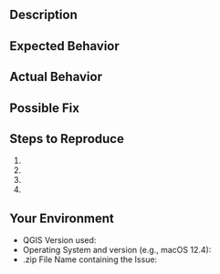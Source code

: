 <!--- Provide a general summary of the Issue in the Title above -->

## Description
<!--- Provide a more detailed introduction to the Issue itself, and why you consider it to be an Issue -->

## Expected Behavior
<!--- Tell us what should happen -->

## Actual Behavior
<!--- Tell us what happens instead -->

## Possible Fix
<!--- Not obligatory, but suggest a fix or reason for the bug -->

## Steps to Reproduce
<!--- Provide a link to a live example, or an unambiguous set of steps to reproduce this Issue -->
1.
2.
3.
4.

## Your Environment
<!--- Include as many relevant details about the environment where you experienced the Issue -->
* QGIS Version used:
* Operating System and version (e.g., macOS 12.4):
* .zip File Name containing the Issue:
